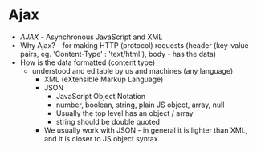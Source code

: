 # Ajax
- _AJAX_ - Asynchronous JavaScript and XML
- Why Ajax? - for making HTTP (protocol) requests (header (key-value pairs, eg. 'Content-Type' : 'text/html'), body - has the data)
- How is the data formatted (content type)
    - understood and editable by us and machines (any language)
        - XML (eXtensible Markup Language)
        - JSON 
            - JavaScript Object Notation
            - number, boolean, string, plain JS object, array, null
            - Usually the top level has an object / array
            - string should be double quoted
        - We usually work with JSON - in general it is lighter than XML, and it is closer to JS object syntax